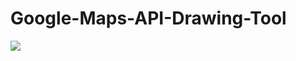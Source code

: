 # Google-Maps-API-Drawing-Tool
<img src="https://github.com/rezkyrere/Google-Maps-API-Drawing-Tool/blob/master/screencapture-file-index-html-2019-08-09-11_57_55.png">
